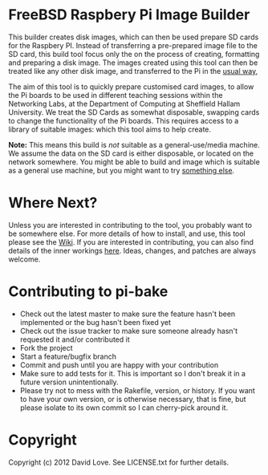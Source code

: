 # FreeBSD Raspbery Pi Image Builder #

This builder creates disk images, which can then be used prepare SD cards for the Raspbery PI. Instead of transferring a pre-prepared image file to the SD card, this build tool focus only the on the process of creating, formatting and preparing a disk image. The images created using this tool can then be treated like any other disk image, and transferred to the Pi in the [usual way](http://elinux.org/RPi_Easy_SD_Card_Setup),

The aim of this tool is to quickly prepare customised card images, to allow the Pi boards to be used in different teaching sessions within the Networking Labs, at the Department of Computing at Sheffield Hallam University. We treat the SD Cards as somewhat disposable, swapping cards to change the functionality of the Pi boards. This requires access to a library of suitable images: which this tool aims to help create.

**Note:** This means this build is *not* suitable as a general-use/media machine. We assume the data on the SD card is either disposable, or located on the network somewhere. You might be able to build and image which is suitable as a general use machine, but you might want to try [something else](http://www.raspberrypi.org/downloads).

# Where Next? #

Unless you are interested in contributing to the tool, you probably want to be somewhere else. For more details of how to install, and use, this tool please see the [Wiki](http://github.com/dlove24/pi-bake/wiki). If you are interested in contributing, you can also find details of the inner workings [here](http://dlove24.github.com). Ideas, changes, and patches are always welcome.

# Contributing to pi-bake #
 
* Check out the latest master to make sure the feature hasn't been
  implemented or the bug hasn't been fixed yet
* Check out the issue tracker to make sure someone already hasn't
  requested it and/or contributed it
* Fork the project
* Start a feature/bugfix branch
* Commit and push until you are happy with your contribution
* Make sure to add tests for it. This is important so I don't break it
  in a future version unintentionally.
* Please try not to mess with the Rakefile, version, or history. If you
  want to have your own version, or is otherwise necessary, that is
fine, but please isolate to its own commit so I can cherry-pick around
it.

# Copyright #

Copyright (c) 2012 David Love. See LICENSE.txt for
further details.
